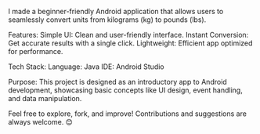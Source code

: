 I made a beginner-friendly Android application that allows users to seamlessly convert units from kilograms (kg) to pounds (lbs).

Features:
Simple UI: Clean and user-friendly interface.
Instant Conversion: Get accurate results with a single click.
Lightweight: Efficient app optimized for performance.

Tech Stack:
Language: Java
IDE: Android Studio

Purpose:
This project is designed as an introductory app to Android development, showcasing basic concepts like UI design, event handling, and data manipulation.

Feel free to explore, fork, and improve! Contributions and suggestions are always welcome. 😊
